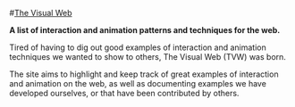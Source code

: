 #[The Visual Web](http://tmwagency.github.io/the-visual-web)

**A list of interaction and animation patterns and techniques for the web.**

Tired of having to dig out good examples of interaction and animation techniques we wanted to show to others, The Visual Web (TVW) was born.

The site aims to highlight and keep track of great examples of interaction and animation on the web, as well as documenting examples we have developed ourselves, or that have been contributed by others.
